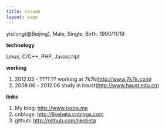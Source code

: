 ```yaml
---
title: resume
layout: page
---
```


yisilong(@Beijing), Male, Single, Birth: 1990/11/19

**technology**

Linux, C/C++, PHP, Javascript

**working**

1. 2012.03 - ????.?? working at 7k7k(<http://www.7k7k.com>)
2. 2008.06 - 2012.06 study in haust(<http://www.haust.edu.cn>)

**links**

1. My blog: <http://www.ixxoo.me>
2. cnblogs: <http://likebeta.cnblogs.com>
3.  github: <http://github.com/likebeta>